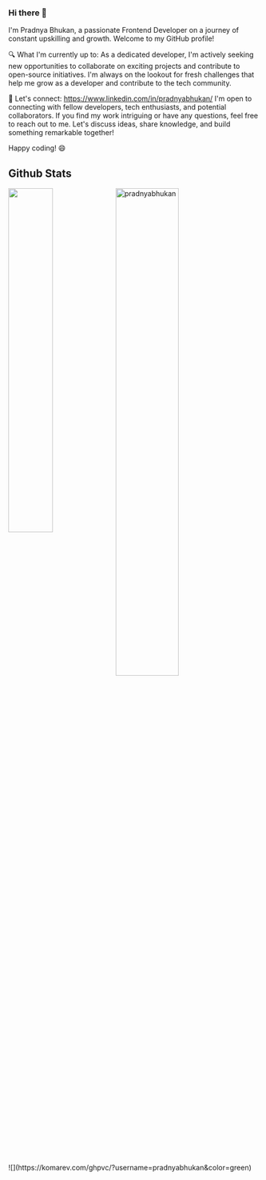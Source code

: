### Hi there 👋

I'm Pradnya Bhukan, a passionate Frontend Developer on a journey of constant upskilling and growth. Welcome to my GitHub profile!
 
🔍 What I'm currently up to: As a dedicated developer, I'm actively seeking new opportunities to collaborate on exciting projects and contribute to open-source initiatives. I'm always on the lookout for fresh challenges that help me grow as a developer and contribute to the tech community.

🤝 Let's connect: https://www.linkedin.com/in/pradnyabhukan/
I'm open to connecting with fellow developers, tech enthusiasts, and potential collaborators. If you find my work intriguing or have any questions, feel free to reach out to me. Let's discuss ideas, share knowledge, and build something remarkable together!

Happy coding! 😄


<h2> Github Stats </h2> 
<a href="https://github.com/pradnyabhukan/github-readme-stats"><img align="left" width="42%" src="https://github-readme-stats.vercel.app/api/top-langs/?username=pradnyabhukan&layout=compact&theme=tokyonight" /></a>
<img width="50%" src="https://github-readme-streak-stats.herokuapp.com/?user=pradnyabhukan&theme=tokyonight" alt="pradnyabhukan" />
<br/>
![](https://komarev.com/ghpvc/?username=pradnyabhukan&color=green)
